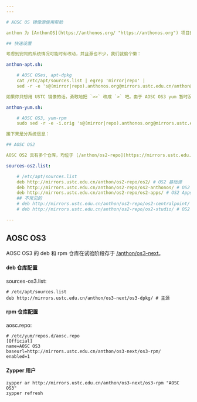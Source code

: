 ```yaml
---
---

# AOSC OS 镜像源使用帮助

anthon 为 [AnthonOS](https://anthonos.org/ "https://anthonos.org") 项目的官方源 [http://repo.anthonos.org](http://repo.anthonos.org/ "http://repo.anthonos.org") 的镜像。

## 快速设置

考虑到安同的系统情况可能时有改动，并且源也不少，我们就偷个懒：

anthon-apt.sh:

    # AOSC OSes, apt-dpkg
    cat /etc/apt/sources.list | egrep 'mirror|repo' |
    sed -r -e 's@(mirror|repo).anthonos.org@mirrors.ustc.edu.cn/anthon@g' >> /etc/apt/sources.list

如果你只想用 USTC 镜像的话，勇敢地把 `>>` 改成 `>` 吧。由于 AOSC OS3 yum 暂时没有 fastestmirror，你需要做一些砍手的工作：

anthon-yum.sh:

    # AOSC OS3, yum-rpm
    sudo sed -r -e -i.orig 's@(mirror|repo).anthonos.org@mirrors.ustc.edu.cn/anthon@g' /etc/yum/repos.d/aosc.repo

接下来是分系统信息：

## AOSC OS2

AOSC OS2 具有多个仓库，均位于 [/anthon/os2-repo](https://mirrors.ustc.edu.cn/anthon/os2-repo "https://mirrors.ustc.edu.cn/anthon/os2-repo") 下。

sources-os2.list:

    # /etc/apt/sources.list
    deb http://mirrors.ustc.edu.cn/anthon/os2-repo/os2/ # OS2 基础源
    deb http://mirrors.ustc.edu.cn/anthon/os2-repo/os2-anthonos/ # OS2 AnthonOS 源
    deb http://mirrors.ustc.edu.cn/anthon/os2-repo/os2-apps/ # OS2 Apps 半实验源
    ## 不常见的
    # deb http://mirrors.ustc.edu.cn/anthon/os2-repo/os2-centralpoint/ # OS2 CentralPoint 服务器源
    # deb http://mirrors.ustc.edu.cn/anthon/os2-repo/os2-studio/ # OS2 Studio 源

---
```


## AOSC OS3

AOSC OS3 的 deb 和 rpm 仓库在试验阶段存于 [/anthon/os3-next](https://mirrors.ustc.edu.cn/anthon/os3-next/ "https://mirrors.ustc.edu.cn/anthon/os3-next/")。

#### deb 仓库配置

sources-os3.list:

    # /etc/apt/sources.list
    deb http://mirrors.ustc.edu.cn/anthon/os3-next/os3-dpkg/ # 主源

#### rpm 仓库配置

aosc.repo:

    # /etc/yum/repos.d/aosc.repo
    [Official]
    name=AOSC OS3
    baseurl=http://mirrors.ustc.edu.cn/anthon/os3-next/os3-rpm/
    enabled=1

#### Zypper 用户

    zypper ar http://mirrors.ustc.edu.cn/anthon/os3-next/os3-rpm "AOSC OS3"
    zypper refresh
